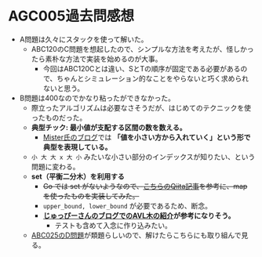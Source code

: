 # AGC005過去問感想

- A問題は久々にスタックを使って解いた。
  - ABC120のC問題を想起したので、シンプルな方法を考えたが、怪しかったら素朴な方法で実装を始めるのが大事。
    - 今回はABC120Cとは違い、SとTの順序が固定である必要があるので、ちゃんとシミュレーション的なことをやらないと巧く求められないと思う。
- B問題は400なのでかなり粘ったができなかった。
  - 際立ったアルゴリズムは必要なさそうだが、はじめてのテクニックを使ったものだった。
  - **典型チック: 最小値が支配する区間の数を数える。**
    - [Mister氏のブログ](https://misteer.hatenablog.com/entry/AGC005-B)では **「値を小さい方から入れていく」という形で典型を表現している。**
  - `小 大 大 x 大 小` みたいな小さい部分のインデックスが知りたい、という問題に変わる。
  - **set（平衡二分木）を利用する**
    - ~~Go では set がないようなので、[こちらのQiita記事](https://qiita.com/ymotongpoo/items/83b358055a6ce532c53d)を参考に、map を使ったものを実装してみた。~~
    - `upper_bound, lower_bound` が必要であるため、断念。
    - **[じゅっぴーさんのブログでのAVL木の紹介](https://juppy.hatenablog.com/entry/2019/02/26/python_AVL%E6%9C%A8_%E9%85%8D%E5%88%97ver_%E7%AB%B6%E6%8A%80%E3%83%97%E3%83%AD%E3%82%B0%E3%83%A9%E3%83%9F%E3%83%B3%E3%82%B0_Atcoder_)が参考になりそう。**
        - テストも含めて入念に作り込みたい。
  - [ABC025のD問題](https://atcoder.jp/contests/abc025/tasks/abc025_d)が類題らしいので、解けたらこちらにも取り組んで見る。
